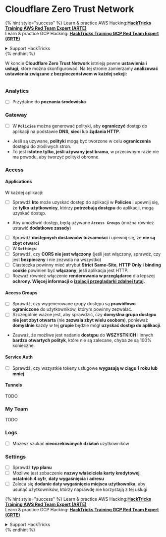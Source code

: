 # Cloudflare Zero Trust Network

{% hint style="success" %}
Learn & practice AWS Hacking:<img src="../../.gitbook/assets/image (1).png" alt="" data-size="line">[**HackTricks Training AWS Red Team Expert (ARTE)**](https://training.hacktricks.xyz/courses/arte)<img src="../../.gitbook/assets/image (1).png" alt="" data-size="line">\
Learn & practice GCP Hacking: <img src="../../.gitbook/assets/image (2).png" alt="" data-size="line">[**HackTricks Training GCP Red Team Expert (GRTE)**<img src="../../.gitbook/assets/image (2).png" alt="" data-size="line">](https://training.hacktricks.xyz/courses/grte)

<details>

<summary>Support HackTricks</summary>

* Check the [**subscription plans**](https://github.com/sponsors/carlospolop)!
* **Join the** 💬 [**Discord group**](https://discord.gg/hRep4RUj7f) or the [**telegram group**](https://t.me/peass) or **follow** us on **Twitter** 🐦 [**@hacktricks\_live**](https://twitter.com/hacktricks\_live)**.**
* **Share hacking tricks by submitting PRs to the** [**HackTricks**](https://github.com/carlospolop/hacktricks) and [**HackTricks Cloud**](https://github.com/carlospolop/hacktricks-cloud) github repos.

</details>
{% endhint %}

W koncie **Cloudflare Zero Trust Network** istnieją pewne **ustawienia i usługi**, które można skonfigurować. Na tej stronie zamierzamy **analizować ustawienia związane z bezpieczeństwem w każdej sekcji:**

<figure><img src="../../.gitbook/assets/image (206).png" alt=""><figcaption></figcaption></figure>

### Analytics

* [ ] Przydatne do **poznania środowiska**

### **Gateway**

* [ ] W **`Policies`** można generować polityki, aby **ograniczyć** dostęp do aplikacji na podstawie **DNS**, **sieci** lub **żądania HTTP**.
* Jeśli są używane, **polityki** mogą być tworzone w celu **ograniczenia** dostępu do złośliwych stron.
* To jest **istotne tylko, jeśli używany jest brama**, w przeciwnym razie nie ma powodu, aby tworzyć polityki obronne.

### Access

#### Applications

W każdej aplikacji:

* [ ] Sprawdź **kto** może uzyskać dostęp do aplikacji w **Policies** i upewnij się, że **tylko** **użytkownicy**, którzy **potrzebują dostępu** do aplikacji, mogą uzyskać dostęp.
* Aby umożliwić dostęp, będą używane **`Access Groups`** (można również ustawić **dodatkowe zasady**)
* [ ] Sprawdź **dostępnych dostawców tożsamości** i upewnij się, że **nie są zbyt otwarci**
* [ ] W **`Settings`**:
* [ ] Sprawdź, czy **CORS nie jest włączony** (jeśli jest włączony, sprawdź, czy jest **bezpieczny** i nie zezwala na wszystko)
* [ ] Ciasteczka powinny mieć atrybut **Strict Same-Site**, **HTTP Only** i **binding cookie** powinien być **włączony**, jeśli aplikacja jest HTTP.
* [ ] Rozważ również włączenie **renderowania w przeglądarce** dla lepszej **ochrony. Więcej informacji o** [**izolacji przeglądarki zdalnej tutaj**](https://blog.cloudflare.com/cloudflare-and-remote-browser-isolation/)**.**

#### **Access Groups**

* [ ] Sprawdź, czy wygenerowane grupy dostępu są **prawidłowo ograniczone** do użytkowników, którym powinny zezwalać.
* [ ] Szczególnie ważne jest, aby sprawdzić, czy **domyślna grupa dostępu nie jest zbyt otwarta** (nie **zezwala zbyt wielu osobom**), ponieważ **domyślnie** każdy w tej **grupie** będzie mógł **uzyskać dostęp do aplikacji**.
* Zauważ, że możliwe jest nadanie **dostępu** do **WSZYSTKICH** i innych **bardzo otwartych polityk**, które nie są zalecane, chyba że są 100% konieczne.

#### Service Auth

* [ ] Sprawdź, czy wszystkie tokeny usługowe **wygasają w ciągu 1 roku lub mniej**

#### Tunnels

TODO

### My Team

TODO

### Logs

* [ ] Możesz szukać **nieoczekiwanych działań** użytkowników

### Settings

* [ ] Sprawdź **typ planu**
* [ ] Możliwe jest zobaczenie **nazwy właściciela karty kredytowej**, **ostatnich 4 cyfr**, **daty wygaśnięcia** i **adresu**
* [ ] Zaleca się **dodanie daty wygaśnięcia miejsca użytkownika**, aby usunąć użytkowników, którzy naprawdę nie korzystają z tej usługi

{% hint style="success" %}
Learn & practice AWS Hacking:<img src="../../.gitbook/assets/image (1).png" alt="" data-size="line">[**HackTricks Training AWS Red Team Expert (ARTE)**](https://training.hacktricks.xyz/courses/arte)<img src="../../.gitbook/assets/image (1).png" alt="" data-size="line">\
Learn & practice GCP Hacking: <img src="../../.gitbook/assets/image (2).png" alt="" data-size="line">[**HackTricks Training GCP Red Team Expert (GRTE)**<img src="../../.gitbook/assets/image (2).png" alt="" data-size="line">](https://training.hacktricks.xyz/courses/grte)

<details>

<summary>Support HackTricks</summary>

* Check the [**subscription plans**](https://github.com/sponsors/carlospolop)!
* **Join the** 💬 [**Discord group**](https://discord.gg/hRep4RUj7f) or the [**telegram group**](https://t.me/peass) or **follow** us on **Twitter** 🐦 [**@hacktricks\_live**](https://twitter.com/hacktricks\_live)**.**
* **Share hacking tricks by submitting PRs to the** [**HackTricks**](https://github.com/carlospolop/hacktricks) and [**HackTricks Cloud**](https://github.com/carlospolop/hacktricks-cloud) github repos.

</details>
{% endhint %}
